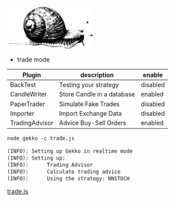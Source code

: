 <img src="https://github.com/universalbit-dev/gekko-m4/blob/master/images/snail.png" width="200" />

* trade mode

| Plugin         | description     | enable  |
|--------------|-----------|------------|
| BackTest | Testing your strategy      | disabled        |
| CandleWriter | Store Candle in a database      | enabled        |
| PaperTrader      | Simulate Fake Trades  | disabled       |
| Importer | Import Exchange Data      | disabled        |
| TradingAdvisor | Advice Buy-Sell Orders      | enabled        |

```
node gekko -c trade.js
```

```
(INFO):	Setting up Gekko in realtime mode
(INFO):	Setting up:
(INFO):		 Trading Advisor
(INFO):		 Calculate trading advice
(INFO):		 Using the strategy: NNSTOCH
```
[trade.js]()
